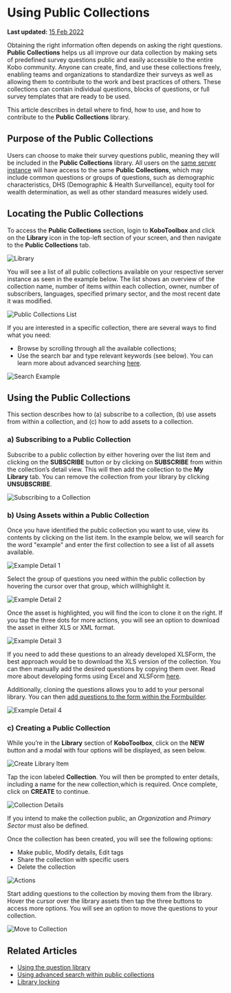 # Using Public Collections
**Last updated:** <a href="https://github.com/kobotoolbox/docs/blob/511ea4cb3c698a4b45e7c2b4efd1af4e356e811f/source/using_public_collections.md" class="reference">15 Feb 2022</a>

Obtaining the right information often depends on asking the right questions.
**Public Collections** helps us all improve our data collection by making sets
of predefined survey questions public and easily accessible to the entire Kobo
community. Anyone can create, find, and use these collections freely, enabling
teams and organizations to standardize their surveys as well as allowing them to
contribute to the work and best practices of others. These collections can
contain individual questions, blocks of questions, or full survey templates that
are ready to be used.

This article describes in detail where to find, how to use, and how to
contribute to the **Public Collections** library.

## Purpose of the Public Collections

Users can choose to make their survey questions public, meaning they will be
included in the **Public Collections** library. All users on the
[same server instance](server.md) will have access to the same **Public
Collections**, which may include common questions or groups of questions, such
as demographic characteristics, DHS (Demographic & Health Surveillance), equity
tool for wealth determination, as well as other standard measures widely used.

## Locating the Public Collections

To access the **Public Collections** section, login to **KoboToolbox** and click
on the **Library** icon in the top-left section of your screen, and then
navigate to the **Public Collections** tab.

![Library](/images/using_public_collections/library.png)

You will see a list of all public collections available on your respective
server instance as seen in the example below. The list shows an overview of the
collection name, number of items within each collection, owner, number of
subscribers, languages, specified primary sector, and the most recent date it
was modified.

![Public Collections List](/images/using_public_collections/public_collections_list.png)

If you are interested in a specific collection, there are several ways to find
what you need:

-   Browse by scrolling through all the available collections;
-   Use the search bar and type relevant keywords (see below). You can learn
    more about advanced searching [here](public_collections_advanced_search.md).

![Search Example](/images/using_public_collections/search_example.gif)

## Using the Public Collections

This section describes how to (a) subscribe to a collection, (b) use assets from
within a collection, and (c) how to add assets to a collection.

### a) Subscribing to a Public Collection

Subscribe to a public collection by either hovering over the list item and
clicking on the **SUBSCRIBE** button or by clicking on **SUBSCRIBE** from within
the collection’s detail view. This will then add the collection to the **My
Library** tab. You can remove the collection from your library by clicking
**UNSUBSCRIBE**.

![Subscribing to a Collection](/images/using_public_collections/subscribing_to_a_collection.gif)

### b) Using Assets within a Public Collection

Once you have identified the public collection you want to use, view its
contents by clicking on the list item. In the example below, we will search for
the word "example" and enter the first collection to see a list of all assets
available.

![Example Detail 1](/images/using_public_collections/example_detail_1.gif)

Select the group of questions you need within the public collection by hovering
the cursor over that group, which willhighlight it.

![Example Detail 2](/images/using_public_collections/example_detail_2.gif)

Once the asset is highlighted, you will find the icon to clone it on the right.
If you tap the three dots for more actions, you will see an option to download
the asset in either XLS or XML format.

![Example Detail 3](/images/using_public_collections/example_detail_3.gif)

If you need to add these questions to an already developed XLSForm, the best
approach would be to download the XLS version of the collection. You can then
manually add the desired questions by copying them over. Read more about
developing forms using Excel and XLSForm [here](edit_forms_excel.md).

Additionally, cloning the questions allows you to add to your personal library.
You can then
[add questions to the form within the Formbuilder](question_library.md).

![Example Detail 4](/images/using_public_collections/example_detail_4.gif)

### c) Creating a Public Collection

While you’re in the **Library** section of **KoboToolbox**, click on the **NEW**
button and a modal with four options will be displayed, as seen below.

![Create Library Item](/images/using_public_collections/create_library_item.png)

Tap the icon labeled **Collection**. You will then be prompted to enter details,
including a name for the new collection,which is required. Once complete, click
on **CREATE** to continue.

![Collection Details](/images/using_public_collections/collection_details.png)

If you intend to make the collection public, an _Organization_ and _Primary
Sector_ must also be defined.

Once the collection has been created, you will see the following options:

-   Make public, Modify details, Edit tags
-   Share the collection with specific users
-   Delete the collection

![Actions](/images/using_public_collections/actions.gif)

Start adding questions to the collection by moving them from the library. Hover
the cursor over the library assets then tap the three buttons to access more
options. You will see an option to move the questions to your collection.

![Move to Collection](/images/using_public_collections/move_to_collection.gif)

## Related Articles

-   [Using the question library](question_library.md)
-   [Using advanced search within public collections](public_collections_advanced_search.md)
-   [Library locking](library_locking.md)
